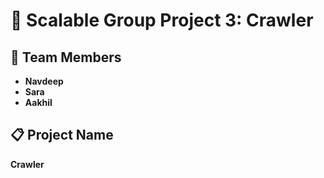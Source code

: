 # 🚀 Scalable Group Project 3: Crawler

## 👥 Team Members
- **Navdeep**
- **Sara**
- **Aakhil**

## 📋 Project Name
**Crawler**
